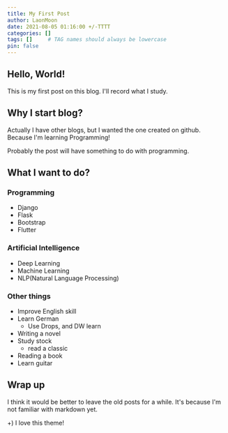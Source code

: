 ```yaml
---
title: My First Post
author: LaonMoon
date: 2021-08-05 01:16:00 +/-TTTT
categories: []
tags: []     # TAG names should always be lowercase
pin: false
---
```


## Hello, World!
This is my first post on this blog. I'll record what I study.

## Why I start blog?
Actually I have other blogs, but I wanted the one created on github. Because I'm learning Programming!

Probably the post will have something to do with programming.

## What I want to do?

### Programming
- Django
- Flask
- Bootstrap
- Flutter

### Artificial Intelligence
- Deep Learning
- Machine Learning
- NLP(Natural Language Processing)

### Other things
- Improve English skill
- Learn German
    - Use Drops, and DW learn
- Writing a novel
- Study stock
    - read a classic
- Reading a book
- Learn guitar

## Wrap up
I think it would be better to leave the old posts for a while. It's because I'm not familiar with markdown yet.

+) I love this theme!